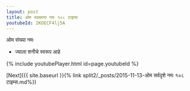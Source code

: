 ```yaml
---
layout: post
title: ओम स्वाक्षाया नमः १०८ टाइम्स
youtubeId: 2KOECF4lj5A
---
```

 
 
 ओम संख्या नमः  
 
 -  ज्याला शनीचे स्वरूप आहे 
 
  
 
  
 
 
 
 
 
 


{% include youtubePlayer.html id=page.youtubeId %}
 
[Next]({{ site.baseurl }}{% link  split2/_posts/2015-11-13-ओम सर्वदृशे नमः १०८ टाइम्स.md%})
 

